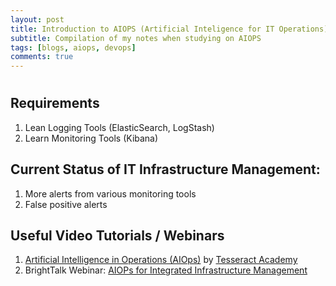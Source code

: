 ```yaml
---
layout: post
title: Introduction to AIOPS (Artificial Inteligence for IT Operations)
subtitle: Compilation of my notes when studying on AIOPS
tags: [blogs, aiops, devops]
comments: true
---
```


# 
## Requirements
1. Lean Logging Tools (ElasticSearch, LogStash)
2. Learn Monitoring Tools (Kibana)

## Current Status of IT Infrastructure Management:
1. More alerts from various monitoring tools
2. False positive alerts

## Useful Video Tutorials / Webinars
1. [Artificial Intelligence in Operations (AIOps)](https://www.youtube.com/watch?v=GSS_rTXkpFU) by [Tesseract Academy](http://tesseract.academy)
2. BrightTalk Webinar: [AIOPs for Integrated Infrastructure Management](https://www.brighttalk.com/webcast/8609/422221?utm_campaign=add-to-calendar&utm_medium=calendar&utm_source=brighttalk-transact)


